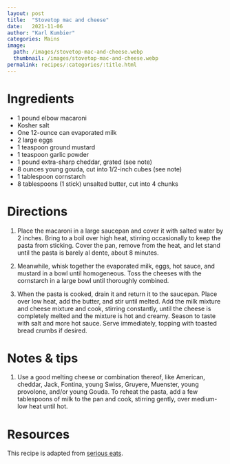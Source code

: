 ```yaml
---
layout: post
title:  "Stovetop mac and cheese"
date:   2021-11-06
author: "Karl Kumbier"
categories: Mains
image:
  path: /images/stovetop-mac-and-cheese.webp
  thumbnail: /images/stovetop-mac-and-cheese.webp
permalink: recipes/:categories/:title.html
---
```


# Ingredients
* 1 pound elbow macaroni
* Kosher salt
* One 12-ounce can evaporated milk
* 2 large eggs
* 1 teaspoon ground mustard
* 1 teaspoon garlic powder
* 1 pound extra-sharp cheddar, grated (see note)
* 8 ounces young gouda, cut into 1/2-inch cubes (see note)
* 1 tablespoon cornstarch
* 8 tablespoons (1 stick) unsalted butter, cut into 4 chunks

# Directions

1. Place the macaroni in a large saucepan and cover it with salted water by 2
  inches. Bring to a boil over high heat, stirring occasionally to keep the
pasta from sticking. Cover the pan, remove from the heat, and let stand until
the pasta is barely al dente, about 8 minutes.

2. Meanwhile, whisk together the evaporated milk, eggs, hot sauce, and mustard in
  a bowl until homogeneous. Toss the cheeses with the cornstarch in a large bowl
until thoroughly combined.

3. When the pasta is cooked, drain it and return it to the saucepan. Place over
  low heat, add the butter, and stir until melted. Add the milk mixture and
cheese mixture and cook, stirring constantly, until the cheese is completely
melted and the mixture is hot and creamy. Season to taste with salt and more hot
sauce. Serve immediately, topping with toasted bread crumbs if desired.  

# Notes & tips

1. Use a good melting cheese or combination thereof, like American, cheddar,
   Jack, Fontina, young Swiss, Gruyere, Muenster, young provolone, and/or young
Gouda. To reheat the pasta, add a few tablespoons of milk to the pan and cook,
stirring gently, over medium-low heat until hot.

# Resources

This recipe is adapted from [serious eats](https://www.seriouseats.com/the-food-labs-ultra-gooey-stovetop-mac-cheese).
